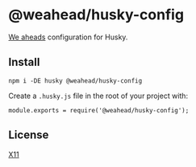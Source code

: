 # @weahead/husky-config

[We aheads](https://www.weahead.se/) configuration for Husky.

## Install

```
npm i -DE husky @weahead/husky-config
```

Create a `.husky.js` file in the root of your project with:

```
module.exports = require('@weahead/husky-config');
```

## License

[X11](LICENSE)
